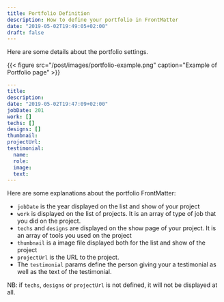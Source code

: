 ```yaml
---
title: Portfolio Definition
description: How to define your portfolio in FrontMatter
date: "2019-05-02T19:49:05+02:00"
draft: false
---
```


Here are some details about the portfolio settings.

{{< figure src="/post/images/portfolio-example.png" caption="Example of Portfolio page" >}}

<!--more-->

```YAML
---
title:
description:
date: "2019-05-02T19:47:09+02:00"
jobDate: 201
work: []
techs: []
designs: []
thumbnail:
projectUrl:
testimonial:
  name:
  role:
  image:
  text:
---
```

Here are some explanations about the portfolio FrontMatter:
- `jobDate` is the year displayed on the list and show of your project
- `work` is displayed on the list of projects. It is an array of type of job that you did on the project.
- `techs` and `designs` are displayed on the show page of your project. It is an array of tools you used on the project
- `thumbnail` is a image file displayed both for the list and show of the project
- `projectUrl` is the URL to the project.
- The `testimonial` params define the person giving your a testimonial as well as the text of the testimonial.

NB: if `techs`, `designs` or `projectUrl` is not defined, it will not be displayed at all.
